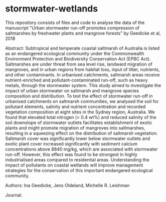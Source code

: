 # stormwater-wetlands
This repository consists of files and code to analyse the data of the manuscript "Urban stormwater run-off promotes compression of saltmarshes by freshwater plants and mangrove forests" by Geedicke et al, 2018

Abstract:
Subtropical and temperate coastal saltmarsh of Australia is listed as an endangered ecological community under the Commonwealth Environment Protection and Biodiversity Conservation Act (EPBC Act). Saltmarshes are under threat from sea level rise, landward migration of mangroves, and in urban regions from habitat loss, input of litter, nutrients, and other contaminants. In urbanised catchments, saltmarsh areas receive nutrient-enriched and pollutant-contaminated run-off, such as heavy metals, through the stormwater system. This study aimed to investigate the impact of urban stormwater on saltmarsh and mangrove species composition and distribution. To test the effect of stormwater run-off in urbanised catchments on saltmarsh communities, we analysed the soil for pollutant elements, salinity and nutrient concentration and recorded vegetation composition at eight sites in the Sydney region, Australia. We found that elevated total nitrogen (> 0.4 wt%) and reduced salinity of the soil downslope of stormwater outlets facilitates establishment of exotic plants and might promote migration of mangroves into saltmarshes, resulting in a squeezing effect on the distribution of saltmarsh vegetation. Saltmarsh cover was significantly lower below stormwater outlets and exotic plant cover increased significantly with sediment calcium concentrations above 8840 mg/kg, which are associated with stormwater run-off. However, this effect was found to be strongest in highly industrialised areas compared to residential areas. Understanding the impact of pollutants on coastal wetlands will improve management strategies for the conservation of this important endangered ecological community.

Authors:
Ina Geedicke, Jens Oldeland, Michelle R. Leishman

Journal:


